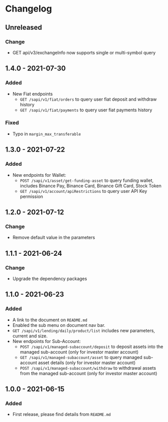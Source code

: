 # Changelog

## Unreleased

### Change
- GET api/v3/exchangeInfo now supports single or multi-symbol query

## 1.4.0 - 2021-07-30

### Added
- New Fiat endpoints
    - `GET /sapi/v1/fiat/orders` to query user fiat deposit and withdraw history 
    - `GET /sapi/v1/fiat/payments` to query user fiat payments history 

### Fixed
 - Typo in `margin_max_transferable`

## 1.3.0 - 2021-07-22
### Added
- New endpoints for Wallet:
    - `POST /sapi/v1/asset/get-funding-asset` to query funding wallet, includes Binance Pay, Binance Card, Binance Gift Card, Stock Token
    - `GET /sapi/v1/account/apiRestrictions` to query user API Key permission
    
## 1.2.0 - 2021-07-12

### Change
- Remove default value in the parameters

## 1.1.1 - 2021-06-24

### Change
- Upgrade the dependency packages

## 1.1.0 - 2021-06-23

### Added
- A link to the document on `README.md`
- Enabled the sub menu on document nav bar.
- `GET /sapi/v1/lending/daily/product/list` includes new parameters, current and size.
- New endpoints for Sub-Account:
    - `POST /sapi/v1/managed-subaccount/deposit` to deposit assets into the managed sub-account (only for investor master account)
    - `GET /sapi/v1/managed-subaccount/asset` to query managed sub-account asset details (only for investor master account)
    - `POST /sapi/v1/managed-subaccount/withdraw` to withdrawal assets from the managed sub-account (only for investor master account)

## 1.0.0 - 2021-06-15

### Added
- First release, please find details from `README.md`
